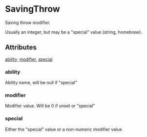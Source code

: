 # SavingThrow

Saving throw modifier.

Usually an integer, but may be a "special" value (string, homebrew).

## Attributes

[ability](#ability), [modifier](#modifier), [special](#special)

### ability

Ability name, will be null if "special"

### modifier

Modifier value. Will be 0 if unset or "special"

### special

Either the "special" value or a non-numeric modifier value
